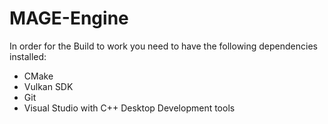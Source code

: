 # MAGE-Engine

In order for the Build to work you need to have the following dependencies installed:
- CMake
- Vulkan SDK
- Git
- Visual Studio with C++ Desktop Development tools